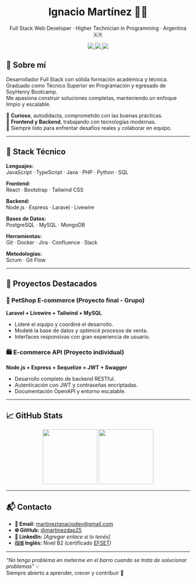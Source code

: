 <h1 align="center">Ignacio Martínez 👨‍💻</h1>
<p align="center">
  Full Stack Web Developer · Higher Technician in Programming · Argentina 🇦🇷
</p>

<p align="center">
  <a href="mailto:martinezignaciodev@gmail.com">
    <img src="https://img.shields.io/badge/email-martinezignaciodev@gmail.com-red?style=for-the-badge" />
  </a>
  <a href="https://github.com/martinezdap25">
    <img src="https://img.shields.io/badge/GitHub-martinezdap25-181717?logo=github&logoColor=white&style=for-the-badge" />
  </a>
  <a href="https://cert.efset.org/es/wJGgSG">
    <img src="https://img.shields.io/badge/English%20Level-B2-blue?style=for-the-badge" />
  </a>
</p>

## 👋 Sobre mí

Desarrollador Full Stack con sólida formación académica y técnica.  
Graduado como Técnico Superior en Programación y egresado de SoyHenry Bootcamp.  
Me apasiona construir soluciones completas, manteniendo un enfoque limpio y escalable.

🔸 **Curioso**, autodidacta, comprometido con las buenas prácticas.  
🔸 **Frontend y Backend**, trabajando con tecnologías modernas.  
🔸 Siempre listo para enfrentar desafíos reales y colaborar en equipo.

---

## 🧠 Stack Técnico

**Lenguajes:**  
JavaScript · TypeScript · Java · PHP · Python · SQL

**Frontend:**  
React · Bootstrap · Tailwind CSS

**Backend:**  
Node.js · Express · Laravel · Livewire

**Bases de Datos:**  
PostgreSQL · MySQL · MongoDB

**Herramientas:**  
Git · Docker · Jira · Confluence · Slack

**Metodologías:**  
Scrum · Git Flow

---

## 💼 Proyectos Destacados

### 🐾 PetShop E-commerce (Proyecto final - Grupo)
**Laravel + Livewire + Tailwind + MySQL**

- Lideré el equipo y coordiné el desarrollo.
- Modelé la base de datos y optimicé procesos de venta.
- Interfaces responsivas con gran experiencia de usuario.

### 🛍️ E-commerce API (Proyecto individual)
**Node.js + Express + Sequelize + JWT + Swagger**

- Desarrollo completo de backend RESTful.
- Autenticación con JWT y contraseñas encriptadas.
- Documentación OpenAPI y entorno escalable.

---

## 📈 GitHub Stats

<p align="center">
  <img src="https://github-readme-stats.vercel.app/api?username=martinezdap25&show_icons=true&theme=default&hide_border=true" height="150"/>
  <img src="https://github-readme-stats.vercel.app/api/top-langs/?username=martinezdap25&layout=compact&theme=default&hide_border=true" height="150"/>
</p>

---

## 📬 Contacto

- **📧 Email:** martinezignaciodev@gmail.com  
- **🌐 GitHub:** [@martinezdap25](https://github.com/martinezdap25)  
- **💼 LinkedIn:** _[Agregar enlace si lo tenés]_  
- **🇬🇧 Inglés:** Nivel B2 (certificado [EFSET](https://cert.efset.org/es/wJGgSG))

---

_“No tengo problema en meterme en el barro cuando se trata de solucionar problemas”_ 💡  
Siempre abierto a aprender, crecer y contribuir 🚀

